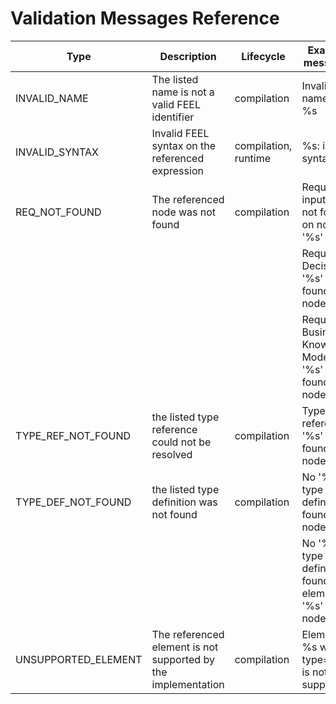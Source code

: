 # Validation Messages Reference

| Type | Description | Lifecycle | Example messages
| --- | --- | --- | ---
| INVALID_NAME | The listed name is not a valid FEEL identifier | compilation | Invalid name '%s': %s
| INVALID_SYNTAX | Invalid FEEL syntax on the referenced expression | compilation, runtime | %s: invalid syntax 
| REQ_NOT_FOUND | The referenced node was not found | compilation | Required input '%s' not found on node '%s'
| |  |  | Required Decision '%s' not found on node '%s'
| |  |  | Required Business Knowledge Model '%s' not found on node '%s'
| TYPE_REF_NOT_FOUND | the listed type reference could not be resolved | compilation | Type reference '%s' not found on node '%s'
| TYPE_DEF_NOT_FOUND | the listed type definition was not found | compilation | No '%s' type definition found on node '%s'
| |  |  | No '%s' type definition found for element '%s' on node '%s'
| UNSUPPORTED_ELEMENT | The referenced element is not supported by the implementation | compilation | Element %s with type='%s' is not supported.
  